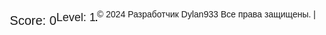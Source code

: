 <head>
  <meta charset="UTF-8">
  <meta name="viewport" content="width=device-width, initial-scale=1.0">
  <title>Tetris</title>
  <style>
    body {
      display: flex;
      align-items: center;
      justify-content: center;
      height: 100vh;
      margin: 0;
      font-family: 'Arial', sans-serif;
    }

    canvas {
      border: 1px solid #000;
    }

    #score {
      margin-top: 20px;
      font-size: 20px;
    }

    #level {
      margin-top: 10px;
      font-size: 18px;
    }

    #game-over {
      display: none;
      margin-top: 20px;
      font-size: 30px;
      color: red;
      font-weight: bold;
    }

    #next-piece-canvas {
      border: 1px solid #000;
      margin-top: 20px;
    }
  </style>
</head>
<body>
  <canvas id="tetrisCanvas" width="300" height="600"></canvas>
  <div id="score">Score: 0</div>
  <div id="level">Level: 1</div>
  <div id="game-over">Game Over!</div>
  <canvas id="next-piece-canvas" width="100" height="100"></canvas>

  <script>
    const canvas = document.getElementById('tetrisCanvas');
    const ctx = canvas.getContext('2d');
    const blockSize = 30;
    const rows = 20;
    const columns = 10;
    let board = Array.from({ length: rows }, () => Array(columns).fill(0));
    let currentPiece = generatePiece();
    let nextPiece = generatePiece();
    let score = 0;
    let level = 1;
    let gameOver = false;
    let gameSpeed = 500; // Initial game speed in milliseconds
    let lastMoveDown = Date.now();
    let isPaused = false;

    const nextPieceCanvas = document.getElementById('next-piece-canvas');
    const nextPieceCtx = nextPieceCanvas.getContext('2d');

    // Touch events
    let touchStartX = 0;
    let touchStartY = 0;

    canvas.addEventListener('touchstart', handleTouchStart, false);
    canvas.addEventListener('touchmove', handleTouchMove, false);
    canvas.addEventListener('touchend', handleTouchEnd, false);

    function handleTouchStart(event) {
      touchStartX = event.touches[0].clientX;
      touchStartY = event.touches[0].clientY;
    }

    function handleTouchMove(event) {
      event.preventDefault();
      // Calculate the distance moved
      const touchX = event.touches[0].clientX;
      const touchY = event.touches[0].clientY;
      const deltaX = touchX - touchStartX;
      const deltaY = touchY - touchStartY;

      // Determine the direction of the movement
      if (Math.abs(deltaX) > Math.abs(deltaY)) {
        // Horizontal movement
        if (deltaX > 0) {
          moveRight();
        } else {
          moveLeft();
        }
      } else {
        // Vertical movement
        if (deltaY > 0) {
          moveDown();
        } else {
          rotate();
        }
      }
    }

    function handleTouchEnd(event) {
      // Reset touch coordinates
      touchStartX = 0;
      touchStartY = 0;
    }

    document.addEventListener('keydown', (event) => {
      if (!gameOver && !isPaused) {
        switch (event.key) {
          case 'ArrowLeft':
          case 'a':
            moveLeft();
            break;
          case 'ArrowRight':
          case 'd':
            moveRight();
            break;
          case 'ArrowDown':
          case 's':
            moveDown();
            break;
          case 'ArrowUp':
          case 'w':
            rotate();
            break;
          case ' ':
            moveDrop();
            break;
          case 'x':
            // "X" key for toggling pause/resume
            isPaused = !isPaused;
            break;
          case 'c':
            // "C" key for changing the position of the piece
            moveUp();
            break;
          case 'z':
            // "Z" key for clockwise rotation
            rotateClockwise();
            break;
          default:
            break;
        }
      }
    });

    // Добавляем обработчик события для нажатия на фигуру
    const rotateCurrentPiece = () => {
      rotate();
    };

    canvas.addEventListener('click', rotateCurrentPiece);

    function drawSquare(x, y, color, context) {
      context.fillStyle = color;
      context.fillRect(x * blockSize, y * blockSize, blockSize, blockSize);
      context.strokeStyle = "#000";
      context.strokeRect(x * blockSize, y * blockSize, blockSize, blockSize);
    }

    function drawBoard() {
      for (let row = 0; row < rows; row++) {
        for (let col = 0; col < columns; col++) {
          if (board[row][col] !== 0) {
            drawSquare(col, row, board[row][col], ctx);
          }
        }
      }
    }

    function drawPiece(piece, context) {
      piece.shape.forEach((row, i) => {
        row.forEach((cell, j) => {
          if (cell !== 0) {
            drawSquare(piece.x + j, piece.y + i, piece.color, context);
          }
        });
      });
    }

    function drawNextPiece() {
      nextPieceCtx.clearRect(0, 0, nextPieceCanvas.width, nextPieceCanvas.height);
      const offsetX = (nextPieceCanvas.width - blockSize * nextPiece.shape[0].length) / 2;
      const offsetY = (nextPieceCanvas.height - blockSize * nextPiece.shape.length) / 2;

      drawPiece(nextPiece, nextPieceCtx);
    }

    function draw() {
      ctx.clearRect(0, 0, canvas.width, canvas.height);
      drawBoard();
      drawPiece(currentPiece, ctx);
      document.getElementById('score').textContent = `Score: ${score}`;
      document.getElementById('level').textContent = `Level: ${level}`;

      if (gameOver) {
        document.getElementById('game-over').style.display = 'block';
      }
    }

    

    function generatePiece() {
      const pieces = [
        { shape: [[1, 1, 1, 1]], color: 'cyan' },
        { shape: [[1, 1, 1], [1]], color: 'blue' },
        { shape: [[1, 1, 1], [0, 0, 1]], color: 'orange' },
        { shape: [[1, 1, 1], [1, 0]], color: 'yellow' },
        { shape: [[1, 1], [1, 1]], color: 'red' },
        { shape: [[1, 1, 0], [0, 1, 1]], color: 'green' },
        { shape: [[0, 1, 1], [1, 1]], color: 'purple' },
      ];
      const randomIndex = Math.floor(Math.random() * pieces.length);
      const piece = pieces[randomIndex];
      return {
        shape: piece.shape,
        color: piece.color,
        x: Math.floor((columns - piece.shape[0].length) / 2),
        y: 0,
      };
    }

    function moveDown() {
      if (!gameOver && isValidMove(0, 1)) {
        currentPiece.y++;
      } else if (!gameOver) {
        mergePiece();
        clearLines();
        currentPiece = nextPiece;
        nextPiece = generatePiece();
        if (!isValidMove(0, 0)) {
          gameOver = true;
        }
      }
    }

    function moveLeft() {
      if (!gameOver && isValidMove(-1, 0)) {
        currentPiece.x--;
      }
    }

    function moveRight() {
      if (!gameOver && isValidMove(1, 0)) {
        currentPiece.x++;
      }
    }

    function rotate() {
      const rotatedPiece = {
        shape: currentPiece.shape.map((_, i) => currentPiece.shape.map(row => row[i])).reverse(),
        color: currentPiece.color,
        x: currentPiece.x,
        y: currentPiece.y,
      };

      if (!gameOver && isValidMove(0, 0, rotatedPiece)) {
        currentPiece.shape = rotatedPiece.shape;
      }
    }

    function rotateClockwise() {
      const rotatedPiece = {
        shape: currentPiece.shape[0].map((_, i) => currentPiece.shape.map(row => row[i])).reverse(),
        color: currentPiece.color,
        x: currentPiece.x,
        y: currentPiece.y,
      };

      if (!gameOver && isValidMove(0, 0, rotatedPiece)) {
        currentPiece.shape = rotatedPiece.shape;
      }
    }

    function moveDrop() {
      while (isValidMove(0, 1)) {
        moveDown();
      }
    }

    function moveUp() {
      if (!gameOver && isValidMove(0, -1)) {
        currentPiece.y--;
      }
    }

    function isValidMove(offsetX, offsetY, piece = currentPiece) {
      for (let i = 0; i < piece.shape.length; i++) {
        for (let j = 0; j < piece.shape[i].length; j++) {
          if (
            piece.shape[i][j] !== 0 &&
            (board[piece.y + i + offsetY] && board[piece.y + i + offsetY][piece.x + j + offsetX]) !== 0
          ) {
            return false;
          }
        }
      }
      return true;
    }

    function mergePiece() {
      currentPiece.shape.forEach((row, i) => {
        row.forEach((cell, j) => {
          if (cell !== 0) {
            board[currentPiece.y + i][currentPiece.x + j] = currentPiece.color;
          }
        });
      });
    }

    function clearLines() {
      let linesCleared = 0;
      for (let row = rows - 1; row >= 0; row--) {
        if (board[row].every(cell => cell !== 0)) {
          board.splice(row, 1);
          board.unshift(Array(columns).fill(0));
          linesCleared++;
        }
      }
      if (linesCleared > 0) {
        score += linesCleared * 100;
        level = Math.floor(score / 1000) + 1; // Update level
        // Increase game speed after clearing lines
        gameSpeed = Math.max(100, gameSpeed - linesCleared * 10);
      }
    }

    function update() {
      const currentTime = Date.now();
      if (!isPaused && currentTime - lastMoveDown > gameSpeed) {
        moveDown();
        lastMoveDown = currentTime;
      }
    }

    function gameLoop() {
      update();
      draw();
      requestAnimationFrame(gameLoop);
    }

    gameLoop();
    function update() {
  const currentTime = Date.now();
  if (!isPaused && currentTime - lastMoveDown > gameSpeed) {
    moveDown();
    lastMoveDown = currentTime;
  }
}

function pauseGame() {
  isPaused = true;
}

function resumeGame() {
  isPaused = false;
}

document.addEventListener('keydown', (event) => {
  if (event.key === 'Escape') { // Press Escape key to toggle pause/resume
    isPaused ? resumeGame() : pauseGame();
  }
});

function gameLoop() {
  update();
  draw();
  drawNextPiece(); // Add this to update the next piece display
  requestAnimationFrame(gameLoop);
}

gameLoop();
// Update handleTouchMove function to handle continuous touch movement
function handleTouchMove(event) {
  event.preventDefault();
  // Calculate the distance moved
  const touchX = event.touches[0].clientX;
  const touchY = event.touches[0].clientY;
  const deltaX = touchX - touchStartX;
  const deltaY = touchY - touchStartY;

  if (Math.abs(deltaX) > Math.abs(deltaY)) {
    // Horizontal movement
    if (deltaX > 10) { // Adjust threshold as needed for smoother controls
      moveRight();
      touchStartX = touchX;
    } else if (deltaX < -10) {
      moveLeft();
      touchStartX = touchX;
    }
  } else {
    // Vertical movement
    if (deltaY > 10) { // Adjust threshold as needed for smoother controls
      moveDown();
      touchStartY = touchY;
    } else if (deltaY < -10) {
      rotate();
      touchStartY = touchY;
    }
  }
}

// Add game over detection
function isGameOver() {
  // Check if the current piece can be placed at the top of the board
  return !isValidMove(0, 0);
}

// Update moveDown function to check for game over
function moveDown() {
  if (!gameOver && isValidMove(0, 1)) {
    currentPiece.y++;
  } else if (!gameOver) {
    mergePiece();
    clearLines();
    currentPiece = nextPiece;
    nextPiece = generatePiece();
    if (isGameOver()) {
      gameOver = true;
    }
  }
}

// Update draw function to display game over message
function draw() {
  ctx.clearRect(0, 0, canvas.width, canvas.height);
  drawBoard();
  drawPiece(currentPiece, ctx);
  document.getElementById('score').textContent = `Score: ${score}`;
  document.getElementById('level').textContent = `Level: ${level}`;

  if (gameOver) {
    document.getElementById('game-over').style.display = 'block';
  }
}

// Update gameLoop function to stop when game over
function gameLoop() {
  if (!gameOver) {
    update();
    draw();
    drawNextPiece();
    requestAnimationFrame(gameLoop);
  }
}

// Call gameLoop to start the game
gameLoop();
// Add scoring and leveling up
function clearLines() {
  let linesCleared = 0;
  for (let row = rows - 1; row >= 0; row--) {
    if (board[row].every(cell => cell !== 0)) {
      board.splice(row, 1);
      board.unshift(Array(columns).fill(0));
      linesCleared++;
    }
  }
  if (linesCleared > 0) {
    score += linesCleared * 100 * level; // Increase score based on level
    level = Math.floor(score / 1000) + 1; // Update level
    // Increase game speed after clearing lines
    gameSpeed = Math.max(100, gameSpeed - linesCleared * 10);
  }
}

// Update draw function to display game over message with final score
function draw() {
  ctx.clearRect(0, 0, canvas.width, canvas.height);
  drawBoard();
  drawPiece(currentPiece, ctx);
  document.getElementById('score').textContent = `Score: ${score}`;
  document.getElementById('level').textContent = `Level: ${level}`;

  if (gameOver) {
    ctx.fillStyle = "rgba(255, 255, 255, 0.5)";
    ctx.fillRect(0, 0, canvas.width, canvas.height);
    ctx.font = "30px Arial";
    ctx.fillStyle = "red";
    ctx.textAlign = "center";
    ctx.fillText("Game Over!", canvas.width / 2, canvas.height / 2 - 30);
    ctx.fillText(`Final Score: ${score}`, canvas.width / 2, canvas.height / 2 + 10);
  }
}

// Update gameLoop function to stop when game over
function gameLoop() {
  if (!gameOver) {
    update();
    draw();
    drawNextPiece();
    requestAnimationFrame(gameLoop);
  }
}

// Call gameLoop to start the game
gameLoop();
// Add keyboard controls for pause/resume
document.addEventListener('keydown', (event) => {
  if (event.key === 'Escape') { // Press Escape key to toggle pause/resume
    isPaused ? resumeGame() : pauseGame();
  }
});

// Add responsive design for canvas
window.addEventListener('resize', resizeCanvas);

function resizeCanvas() {
  const maxWidth = window.innerWidth - 20; // Adjust margin
  const maxHeight = window.innerHeight - 20; // Adjust margin
  const idealWidth = columns * blockSize;
  const idealHeight = rows * blockSize;
  let scale = 1;
  if (idealWidth > maxWidth || idealHeight > maxHeight) {
    scale = Math.min(maxWidth / idealWidth, maxHeight / idealHeight);
  }
  canvas.width = idealWidth * scale;
  canvas.height = idealHeight * scale;
  canvas.style.width = `${canvas.width}px`;
  canvas.style.height = `${canvas.height}px`;
}

// Add sound effects
const lineClearSound = new Audio('line_clear_sound.mp3'); // Replace with actual sound file
const gameOverSound = new Audio('game_over_sound.mp3'); // Replace with actual sound file

function playLineClearSound() {
  lineClearSound.play();
}

function playGameOverSound() {
  gameOverSound.play();
}

// Update clearLines function to play sound effects
function clearLines() {
  let linesCleared = 0;
  for (let row = rows - 1; row >= 0; row--) {
    if (board[row].every(cell => cell !== 0)) {
      board.splice(row, 1);
      board.unshift(Array(columns).fill(0));
      linesCleared++;
    }
  }
  if (linesCleared > 0) {
    score += linesCleared * 100 * level; // Increase score based on level
    level = Math.floor(score / 1000) + 1; // Update level
    playLineClearSound(); // Play sound effect
    // Increase game speed after clearing lines
    gameSpeed = Math.max(100, gameSpeed - linesCleared * 10);
  }
}

// Update moveDown function to play sound effect on game over
function moveDown() {
  if (!gameOver && isValidMove(0, 1)) {
    currentPiece.y++;
  } else if (!gameOver) {
    mergePiece();
    clearLines();
    currentPiece = nextPiece;
    nextPiece = generatePiece();
    if (isGameOver()) {
      gameOver = true;
      playGameOverSound(); // Play sound effect
    }
  }
}

// Call resizeCanvas to initialize canvas size
resizeCanvas();

// Call gameLoop to start the game
gameLoop();
// Add preview of the next piece
function drawNextPiece() {
  nextPieceCtx.clearRect(0, 0, nextPieceCanvas.width, nextPieceCanvas.height);
  const offsetX = (nextPieceCanvas.width - blockSize * nextPiece.shape[0].length) / 2;
  const offsetY = (nextPieceCanvas.height - blockSize * nextPiece.shape.length) / 2;

  drawPiece(nextPiece, nextPieceCtx);
}

// Add Tetris line clear animation
function animateLineClear(row) {
  for (let col = 0; col < columns; col++) {
    setTimeout(() => {
      board[row][col] = 0;
      drawBoard();
      drawPiece(currentPiece, ctx);
    }, col * 50); // Adjust animation speed as needed
  }
}

// Update clearLines function to animate line clear
function clearLines() {
  let linesCleared = 0;
  for (let row = rows - 1; row >= 0; row--) {
    if (board[row].every(cell => cell !== 0)) {
      animateLineClear(row); // Animate line clear
      board.splice(row, 1);
      board.unshift(Array(columns).fill(0));
      linesCleared++;
    }
  }
  if (linesCleared > 0) {
    score += linesCleared * 100 * level;
    level = Math.floor(score / 1000) + 1;
    gameSpeed = Math.max(100, gameSpeed - linesCleared * 10);
    playLineClearSound();
    updateHighScore();
  }
}



  </script>

 <p>&copy; 2024 Разработчик  Dylan933 Все права защищены. | <span id="companyLink"></span></p>
